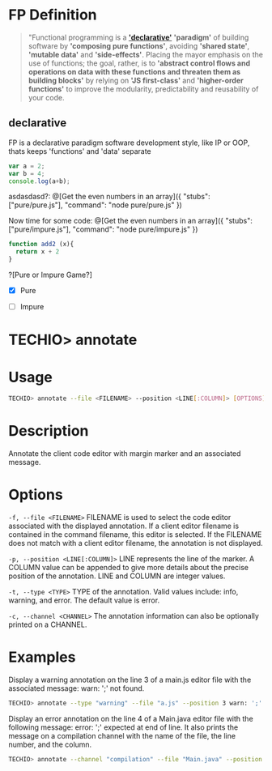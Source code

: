 # FP Definition


> "Functional programming is a [**'declarative'**](https://github.com/upstage/ "FP is a declarative paradigm software development style, like IP or OOP, thats keeps 'functions' and 'data' separate") **'paradigm'** of building software by **'composing pure functions'**, avoiding **'shared state'**, **'mutable data'** and **'side-effects'**. Placing the mayor emphasis on the use of functions; the goal, rather, is to **'abstract control flows and operations on data with these functions and threaten them as building blocks'** by relying on **'JS first-class'** and **'higher-order functions'** to improve the modularity, predictability and reusability of your code.
</p>


## declarative
<p>FP is a declarative paradigm software development style, like IP or OOP, thats keeps 'functions' and 'data' separate
</p>


```javascript
var a = 2;
var b = 4;
console.log(a+b);
```

asdasdasd?:
@[Get the even numbers in an array]({ "stubs": ["pure/pure.js"], "command": "node pure/pure.js" })


Now time for some code:
@[Get the even numbers in an array]({ "stubs": ["pure/impure.js"], "command": "node pure/impure.js" })



```javascript
function add2 (x){
  return x + 2
}
```
?[Pure or Impure Game?]
-[x] Pure
-[ ] Impure



# TECHIO> annotate
# Usage

```bash
TECHIO> annotate --file <FILENAME> --position <LINE[:COLUMN]> [OPTIONS] <MESSAGE>
```

# Description
Annotate the client code editor with margin marker and an associated message.


# Options

`-f, --file <FILENAME>` FILENAME is used to select the code editor associated with the displayed annotation. If a client editor filename is contained in the command filename, this editor is selected. If the FILENAME does not match with a client editor filename, the annotation is not displayed.


`-p, --position <LINE[:COLUMN]>` LINE represents the line of the marker. A COLUMN value can be appended to give more details about the precise position of the annotation. LINE and COLUMN are integer values.


`-t, --type <TYPE>` TYPE of the annotation. Valid values include: info, warning, and error. The default value is error.


`-c, --channel <CHANNEL>` The annotation information can also be optionally printed on a CHANNEL.

# Examples
Display a warning annotation on the line 3 of a main.js editor file with the associated message: warn: ';' not found.

```bash
TECHIO> annotate --type "warning" --file "a.js" --position 3 warn: ';' not found
```

Display an error annotation on the line 4 of a Main.java editor file with the following message: error: ';' expected at end of line. It also prints the message on a compilation channel with the name of the file, the line number, and the column.

```bash
TECHIO> annotate --channel "compilation" --file "Main.java" --position 4:8 error: ';' expected at end of line
```
